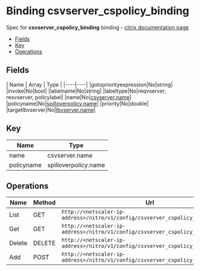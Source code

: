 # Binding csvserver_cspolicy_binding

Spec for **csvserver_cspolicy_binding** binding - [citrix documentation page](https://developer-docs.citrix.com/projects/netscaler-nitro-api/en/11.0/configuration/content-switching/csvserver_cspolicy_binding/csvserver_cspolicy_binding/)

- [Fields](#fields)
- [Key](#key)
- [Operations](#operations)

## Fields

| Name | Array | Type |
|----|----|
|gotopriorityexpression|No|string|
|invoke|No|bool|
|labelname|No|string|
|labeltype|No|reqvserver, resvserver, policylabel|
|name|No|[csvserver.name](/doc/resources/csvserver.md)|
|policyname|No|[spilloverpolicy.name](/doc/resources/spilloverpolicy.md)|
|priority|No|double|
|targetlbvserver|No|[lbvserver.name](/doc/resources/lbvserver.md)|

## Key

| Name | Type |
|----|----|
| name | csvserver.name |
| policyname | spilloverpolicy.name |

## Operations

| Name | Method | Url |
|----|----|----|
| List | GET | `http://<netscaler-ip-address>/nitro/v1/config/csvserver_cspolicy_binding` |
| Get | GET | `http://<netscaler-ip-address>/nitro/v1/config/csvserver_cspolicy_binding/<name>` |
| Delete | DELETE | `http://<netscaler-ip-address>/nitro/v1/config/csvserver_cspolicy_binding/<name>` |
| Add | POST | `http://<netscaler-ip-address>/nitro/v1/config/csvserver_cspolicy_binding` |

